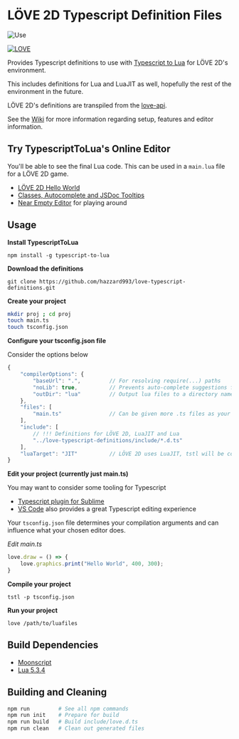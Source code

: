 # LÖVE 2D Typescript Definition Files

![Use](https://i.imgur.com/NPfeARe.png)

[![LOVE](https://img.shields.io/badge/L%C3%96VE-11.1-EA316E.svg)](http://love2d.org/)

Provides Typescript definitions to use with [Typescript to Lua](https://github.com/Perryvw/TypescriptToLua) for LÖVE 2D's environment.

This includes definitions for Lua and LuaJIT as well, hopefully the rest of the environment in the future.

LÖVE 2D's definitions are transpiled from the [love-api](https://github.com/love2d-community/love-api).

See the [Wiki](https://github.com/hazzard993/love-typescript-definitions/wiki) for more information regarding setup, features and editor information.

## Try TypescriptToLua's Online Editor
You'll be able to see the final Lua code. This can be used in a `main.lua` file for a LÖVE 2D game.
- [LÖVE 2D Hello World](https://bit.ly/2qB3Ljj)
- [Classes, Autocomplete and JSDoc Tooltips](https://bit.ly/2zEDdli)
- [Near Empty Editor](https://bit.ly/2zCUknC) for playing around

## Usage
**Install TypescriptToLua**

`npm install -g typescript-to-lua`

**Download the definitions**

`git clone https://github.com/hazzard993/love-typescript-definitions.git`

**Create your project**

```bash
mkdir proj ; cd proj
touch main.ts
touch tsconfig.json
```

**Configure your tsconfig.json file**

Consider the options below
```js
{
    "compilerOptions": {
        "baseUrl": ".",         // For resolving require(...) paths
        "noLib": true,          // Prevents auto-complete suggestions from non-lua libraries
        "outDir": "lua"         // Output lua files to a directory named lua
    },
    "files": [
        "main.ts"               // Can be given more .ts files as your project grows
    ],
    "include": [
        // !!! Definitions for LÖVE 2D, LuaJIT and Lua
        "../love-typescript-definitions/include/*.d.ts"
    ],
    "luaTarget": "JIT"          // LÖVE 2D uses LuaJIT, tstl will be considerate of LuaJIT's environment
}
```

**Edit your project (currently just main.ts)**

You may want to consider some tooling for Typescript
- [Typescript plugin for Sublime](https://packagecontrol.io/packages/TypeScript)
- [VS Code](https://code.visualstudio.com/) also provides a great Typescript editing experience

Your `tsconfig.json` file determines your compilation arguments and can influence what your chosen editor does.

*Edit main.ts*
```ts
love.draw = () => {
    love.graphics.print("Hello World", 400, 300);
}
```

**Compile your project**

`tstl -p tsconfig.json`

**Run your project**

`love /path/to/luafiles`

## Build Dependencies
- [Moonscript](https://moonscript.org)
- [Lua 5.3.4](https://www.lua.org/download.html)

## Building and Cleaning
```bash
npm run         # See all npm commands
npm run init    # Prepare for build
npm run build   # Build include/love.d.ts
npm run clean   # Clean out generated files
```
